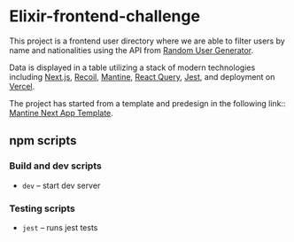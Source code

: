 # Elixir-frontend-challenge

This project is a frontend user directory where we are able to filter users by name and nationalities using the API from [Random User Generator](https://randomuser.me/).

Data is displayed in a table utilizing a stack of modern technologies including [Next.js](https://nextjs.org/), [Recoil](https://recoiljs.org/), [Mantine](https://mantine.dev/), [React Query](https://react-query.tanstack.com/), [Jest](https://jestjs.io/), and deployment on [Vercel](https://vercel.com/).

The project has started from a template and predesign in the following link:: [Mantine Next App Template](https://github.com/mantinedev/next-app-template).

## npm scripts

### Build and dev scripts

- `dev` – start dev server

### Testing scripts
- `jest` – runs jest tests
